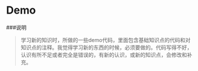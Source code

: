 # Demo

###说明
>学习新的知识时，所做的一些demo代码，里面包含基础知识点的代码和对知识点的注释。我觉得学习新的东西的时候，必须要做的。代码写得不好，认识有所不足或者完全是错误的，有新的认识，或新的知识点，会修改和补充。
